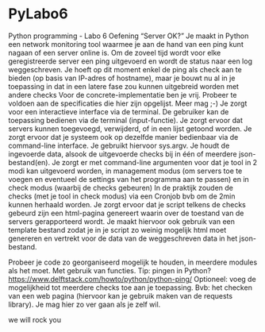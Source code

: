 # PyLabo6
Python programming - Labo 6
Oefening “Server OK?”
Je maakt in Python een network monitoring tool waarmee je aan de hand van een
ping kunt nagaan of een server online is. Om de zoveel tijd wordt voor elke
geregistreerde server een ping uitgevoerd en wordt de status naar een log
weggeschreven.
Je hoeft op dit moment enkel de ping als check aan te bieden (op basis van IP-adres
of hostname), maar je bouwt nu al in je toepassing in dat in een latere fase zou
kunnen uitgebreid worden met andere checks
Voor de concrete-implementatie ben je vrij. Probeer te voldoen aan de specificaties
die hier zijn opgelijst. Meer mag ;-)
Je zorgt voor een interactieve interface via de terminal. De gebruiker kan de
toepassing bedienen via de terminal (input-functie). Je zorgt ervoor dat servers
kunnen toegevoegd, verwijderd, of in een lijst getoond worden.
Je zorgt ervoor dat je systeem ook op dezelfde manier bedienbaar via de
command-line interface. Je gebruikt hiervoor sys.argv.
Je houdt de ingevoerde data, alsook de uitgevoerde checks bij in één of
meerdere json-bestand(en).
Je zorgt er met command-line argumenten voor dat je tool in 2 modi kan
uitgevoerd worden, in management modus (om servers toe te voegen en
eventueel de settings van het programma aan te passen) en in check modus
(waarbij de checks gebeuren)
In de praktijk zouden de checks (met je tool in check modus) via een Cronjob
bvb om de 2min kunnen herhaald worden.
Je zorgt ervoor dat je script telkens de checks gebeurd zijn een html-pagina
genereert waarin over de toestand van de servers gerapporteerd wordt. Je
maakt hiervoor ook gebruik van een template bestand zodat je in je script zo
weinig mogelijk html moet genereren en vertrekt voor de data van de
weggeschreven data in het json-bestand.

Probeer je code zo georganiseerd mogelijk te houden, in meerdere modules als
het moet. Met gebruik van functies.
Tip: pingen in Python? https://www.delftstack.com/howto/python/python-ping/
Optioneel: voeg de mogelijkheid tot meerdere checks toe aan je toepassing.
Bvb: het checken van een web pagina (hiervoor kan je gebruik maken van de
requests library). Je mag hier zo ver gaan als je zelf wil.

we will rock you